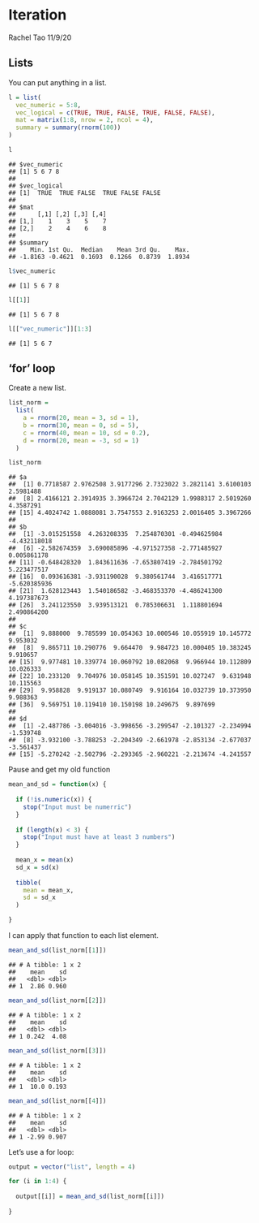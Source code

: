 Iteration
================
Rachel Tao
11/9/20

## Lists

You can put anything in a list.

``` r
l = list(
  vec_numeric = 5:8,
  vec_logical = c(TRUE, TRUE, FALSE, TRUE, FALSE, FALSE),
  mat = matrix(1:8, nrow = 2, ncol = 4),
  summary = summary(rnorm(100))
)
```

``` r
l
```

    ## $vec_numeric
    ## [1] 5 6 7 8
    ## 
    ## $vec_logical
    ## [1]  TRUE  TRUE FALSE  TRUE FALSE FALSE
    ## 
    ## $mat
    ##      [,1] [,2] [,3] [,4]
    ## [1,]    1    3    5    7
    ## [2,]    2    4    6    8
    ## 
    ## $summary
    ##    Min. 1st Qu.  Median    Mean 3rd Qu.    Max. 
    ## -1.8163 -0.4621  0.1693  0.1266  0.8739  1.8934

``` r
l$vec_numeric
```

    ## [1] 5 6 7 8

``` r
l[[1]]
```

    ## [1] 5 6 7 8

``` r
l[["vec_numeric"]][1:3]
```

    ## [1] 5 6 7

## ‘for’ loop

Create a new list.

``` r
list_norm = 
  list(
    a = rnorm(20, mean = 3, sd = 1),
    b = rnorm(30, mean = 0, sd = 5),
    c = rnorm(40, mean = 10, sd = 0.2),
    d = rnorm(20, mean = -3, sd = 1)
  )
```

``` r
list_norm
```

    ## $a
    ##  [1] 0.7718587 2.9762508 3.9177296 2.7323022 3.2821141 3.6100103 2.5981488
    ##  [8] 2.4166121 2.3914935 3.3966724 2.7042129 1.9988317 2.5019260 4.3587291
    ## [15] 4.4024742 1.0888081 3.7547553 2.9163253 2.0016405 3.3967266
    ## 
    ## $b
    ##  [1] -3.015251558  4.263208335  7.254870301 -0.494625984 -4.432118018
    ##  [6] -2.582674359  3.690085896 -4.971527358 -2.771485927  0.005861178
    ## [11] -0.648428320  1.843611636 -7.653807419 -2.784501792  5.223477517
    ## [16]  0.093616381 -3.931190028  9.380561744  3.416517771 -5.620385936
    ## [21]  1.628123443  1.540186582 -3.468353370 -4.486241300  4.197387673
    ## [26]  3.241123550  3.939513121  0.785306631  1.118801694  2.490864200
    ## 
    ## $c
    ##  [1]  9.888000  9.785599 10.054363 10.000546 10.055919 10.145772  9.953032
    ##  [8]  9.865711 10.290776  9.664470  9.984723 10.000405 10.383245  9.910657
    ## [15]  9.977481 10.339774 10.060792 10.082068  9.966944 10.112809 10.026333
    ## [22] 10.233120  9.704976 10.058145 10.351591 10.027247  9.631948 10.115563
    ## [29]  9.958828  9.919137 10.080749  9.916164 10.032739 10.373950  9.988363
    ## [36]  9.569751 10.119410 10.150198 10.249675  9.897699
    ## 
    ## $d
    ##  [1] -2.487786 -3.004016 -3.998656 -3.299547 -2.101327 -2.234994 -1.539748
    ##  [8] -3.932100 -3.788253 -2.204349 -2.661978 -2.853134 -2.677037 -3.561437
    ## [15] -5.270242 -2.502796 -2.293365 -2.960221 -2.213674 -4.241557

Pause and get my old function

``` r
mean_and_sd = function(x) {
  
  if (!is.numeric(x)) {
    stop("Input must be numerric")
  }
  
  if (length(x) < 3) {
    stop("Input must have at least 3 numbers")
  }
  
  mean_x = mean(x)
  sd_x = sd(x)
  
  tibble(
    mean = mean_x,
    sd = sd_x
  )

}
```

I can apply that function to each list element.

``` r
mean_and_sd(list_norm[[1]])
```

    ## # A tibble: 1 x 2
    ##    mean    sd
    ##   <dbl> <dbl>
    ## 1  2.86 0.960

``` r
mean_and_sd(list_norm[[2]])
```

    ## # A tibble: 1 x 2
    ##    mean    sd
    ##   <dbl> <dbl>
    ## 1 0.242  4.08

``` r
mean_and_sd(list_norm[[3]])
```

    ## # A tibble: 1 x 2
    ##    mean    sd
    ##   <dbl> <dbl>
    ## 1  10.0 0.193

``` r
mean_and_sd(list_norm[[4]])
```

    ## # A tibble: 1 x 2
    ##    mean    sd
    ##   <dbl> <dbl>
    ## 1 -2.99 0.907

Let’s use a for loop:

``` r
output = vector("list", length = 4)

for (i in 1:4) {
  
  output[[i]] = mean_and_sd(list_norm[[i]])
  
}
```
